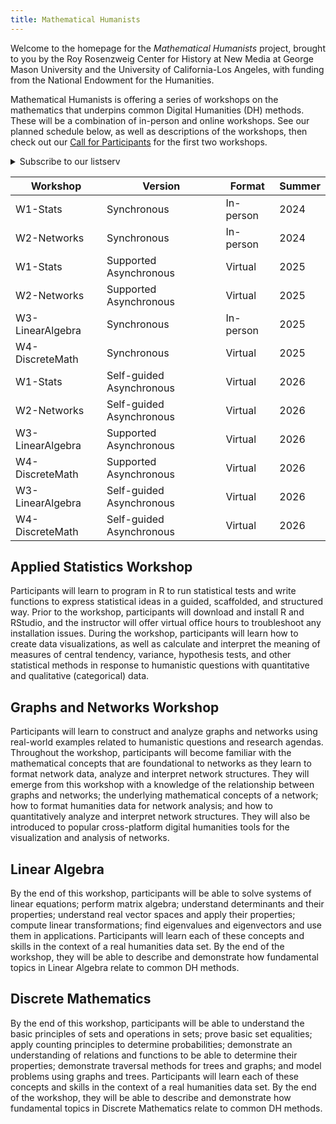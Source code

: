 ```yaml
---
title: Mathematical Humanists
---
```


Welcome to the homepage for the *Mathematical Humanists* project, brought to you by the Roy Rosenzweig Center for History at New Media at George Mason University and the University of California-Los Angeles, with funding from the National Endowment for the Humanities.

Mathematical Humanists is offering a series of workshops on the mathematics that underpins common Digital Humanities (DH) methods.  These will be a combination of in-person and online workshops.  See our planned schedule below, as well as descriptions of the workshops, then check out our [Call for Participants](/cfp/) for the first two workshops.

<details class="border border-gray-300 rounded-md p-4 mb-4">
<summary class="font-bold text-lg text-ucla-blue cursor-pointer">Subscribe to our listserv</summary>
<div id="mc_embed_shell">
      <link href="//cdn-images.mailchimp.com/embedcode/classic-061523.css" rel="stylesheet" type="text/css">
<div id="mc_embed_signup">
    <form action="https://rrchnm.us14.list-manage.com/subscribe/post?u=36898c6824a31b8e1d4434a55&amp;id=75ea446aad&amp;f_id=006990e0f0" method="post" id="mc-embedded-subscribe-form" name="mc-embedded-subscribe-form" class="validate bg-white shadow-md rounded px-8 pt-6 pb-8 mb-4" target="_blank">
        <div id="mc_embed_signup_scroll" class="block text-gray-700 text-sm font-bold mb-2 mt-4"><h2>Subscribe to the Mathematical Humanists Listserv!</h2>
            <div class="indicates-required"><span class="asterisk">*</span> indicates required</div>
            <div class="mc-field-group"><label for="mce-EMAIL">Email Address <span class="asterisk">*</span></label><input type="email" name="EMAIL" class="required email" id="mce-EMAIL" required="" value=""><span id="mce-EMAIL-HELPERTEXT" class="helper_text"></span></div><div class="mc-field-group"><label for="mce-FNAME">First Name </label><input type="text" name="FNAME" class=" text" id="mce-FNAME" value=""></div><div class="mc-field-group"><label for="mce-LNAME">Last Name </label><input type="text" name="LNAME" class=" text" id="mce-LNAME" value=""></div>
        <div id="mce-responses" class="clear">
            <div class="response" id="mce-error-response" style="display: none;"></div>
            <div class="response" id="mce-success-response" style="display: none;"></div>
        </div><div aria-hidden="true" style="position: absolute; left: -5000px;"><input type="text" name="b_36898c6824a31b8e1d4434a55_75ea446aad" tabindex="-1" value=""></div><div class="clear"><input type="submit" name="subscribe" id="mc-embedded-subscribe" class="button" value="Subscribe"></div>
    </div>
</form>
</div>
<script type="text/javascript" src="//s3.amazonaws.com/downloads.mailchimp.com/js/mc-validate.js"></script><script type="text/javascript">(function($) {window.fnames = new Array(); window.ftypes = new Array();fnames[0]='EMAIL';ftypes[0]='email';fnames[1]='FNAME';ftypes[1]='text';fnames[2]='LNAME';ftypes[2]='text';fnames[3]='ADDRESS';ftypes[3]='address';fnames[4]='PHONE';ftypes[4]='phone';}(jQuery));var $mcj = jQuery.noConflict(true);</script></div>
</details>

| Workshop         | Version                  | Format    | Summer |
| ---------------- | ------------------------ | --------- | ------ |
| W1-Stats         | Synchronous              | In-person | 2024   |
| W2-Networks      | Synchronous              | In-person | 2024   |
| W1-Stats         | Supported Asynchronous   | Virtual   | 2025   |
| W2-Networks      | Supported Asynchronous   | Virtual   | 2025   |
| W3-LinearAlgebra | Synchronous              | In-person | 2025   |
| W4-DiscreteMath  | Synchronous              | Virtual   | 2025   |
| W1-Stats         | Self-guided Asynchronous | Virtual   | 2026   |
| W2-Networks      | Self-guided Asynchronous | Virtual   | 2026   |
| W3-LinearAlgebra | Supported Asynchronous   | Virtual   | 2026   |
| W4-DiscreteMath  | Supported Asynchronous   | Virtual   | 2026   |
| W3-LinearAlgebra | Self-guided Asynchronous | Virtual   | 2026   |
| W4-DiscreteMath  | Self-guided Asynchronous | Virtual   | 2026   |

<div class="three-dimensions-card"><h2>Applied Statistics Workshop</h2></div>

Participants will learn to program in R to run statistical tests and write functions to express statistical ideas in a guided, scaffolded, and structured way. Prior to the workshop, participants will download and install R and RStudio, and the instructor will offer virtual office hours to troubleshoot any installation issues. During the workshop, participants will learn how to create data visualizations, as well as calculate and interpret the meaning of measures of central tendency, variance, hypothesis tests, and other statistical methods in response to humanistic questions with quantitative and qualitative (categorical) data.

<div class="three-dimensions-card"><h2>Graphs and Networks Workshop</h2></div>

Participants will learn to construct and analyze graphs and networks using real-world examples related to humanistic questions and research agendas. Throughout the workshop, participants will become familiar with the mathematical concepts that are foundational to networks as they learn to format network data, analyze and interpret network structures. They will emerge from this workshop with a knowledge of the relationship between graphs and networks; the underlying mathematical concepts of a network; how to format humanities data for network analysis; and how to quantitatively analyze and interpret network structures. They will also be introduced to popular cross-platform digital humanities tools for the visualization and analysis of networks. 

<div class="three-dimensions-card"><h2>Linear Algebra</h2></div>

By the end of this workshop, participants will be able to solve systems of linear equations; perform matrix algebra; understand determinants and their properties; understand real vector spaces and apply their properties; compute linear transformations; find eigenvalues and eigenvectors and use them in applications. Participants will learn each of these concepts and skills in the context of a real humanities data set. By the end of the workshop, they will be able to describe and demonstrate how fundamental topics in Linear Algebra relate to common DH methods. 

<div class="three-dimensions-card"><h2>Discrete Mathematics</h2></div>

By the end of this workshop, participants will be able to understand the basic principles of sets and operations in sets; prove basic set equalities; apply counting principles to determine probabilities; demonstrate an understanding of relations and functions to be able to determine their properties; demonstrate traversal methods for trees and graphs; and model problems using graphs and trees. Participants will learn each of these concepts and skills in the context of a real humanities data set. By the end of the workshop, they will be able to describe and demonstrate how fundamental topics in Discrete Mathematics relate to common DH methods.
